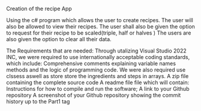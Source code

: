 Creation of the recipe App

Using the c# program which allows the user to create recipes.
The user will also be allowed to view their recipes. 
The user shall also be given the option to request for their recipe to be scaled(triple, half or halves ) 
The users are also given the option to clear all their data.

The Requirements that are needed:
Through utalizing Visual Studio 2022 INC, we were required to use internationally acceptable coding standards, which include:
Comprehensive comments explaining variable names
methods and the logic of programming code.
We were also required use clssess aswell as store store the ingredients and steps in arrays.
A zip file containing the complete source code
A readme file file which will contain:
Instructions for how to compile and run the software;
A link to your Github repository
A screenshot of your Github repository showing the commit history up to the Part1 tag
